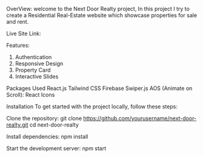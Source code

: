 OverView:
welcome to the Next Door Realty project, In this project I try to create a Residential Real-Estate website which showcase properties for sale and rent.

Live Site Link: 

Features:
1. Authentication
2. Responsive Design
3. Property Card
4. Interactive Slides

Packages Used
  React.js
  Tailwind CSS
  Firebase
  Swiper.js
  AOS (Animate on Scroll):
  React Icons



Installation
To get started with the project locally, follow these steps:

Clone the repository:
  git clone https://github.com/yourusername/next-door-realty.git
  cd next-door-realty

Install dependencies:
  npm install

Start the development server:
  npm start

